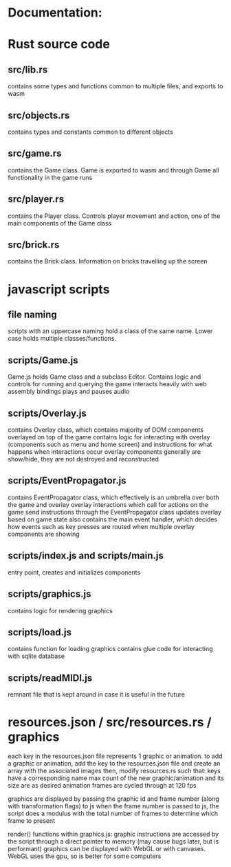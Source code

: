 # Documentation:

# Rust source code

## src/lib.rs
contains some types and functions common to multiple files, and exports to wasm

## src/objects.rs
contains types and constants common to different objects

## src/game.rs
contains the Game class. Game is exported to wasm and through Game all functionality in the game runs

## src/player.rs
contains the Player class. Controls player movement and action, one of the main components of the Game class

## src/brick.rs
contains the Brick class. Information on bricks travelling up the screen

# javascript scripts

## file naming

scripts with an uppercase naming hold a class of the same name. Lower case holds multiple classes/functions. 

## scripts/Game.js

Game.js holds Game class and a subclass Editor. 
Contains logic and controls for running and querying the game
interacts heavily with web assembly bindings
plays and pauses audio

## scripts/Overlay.js

contains Overlay class, which contains majority of DOM components overlayed on top of the game
contains logic for interacting with overlay (components such as menu and home screen) and instructions for what happens when interactions occur
overlay components generally are show/hide, they are not destroyed and reconstructed

## scripts/EventPropagator.js

contains EventPropagator class, which effectively is an umbrella over both the game and overlay
overlay interactions which call for actions on the game send instructions through the EventPropagator class
updates overlay based on game state
also contains the main event handler, which decides how events such as key presses are routed when multiple overlay components are showing

## scripts/index.js and scripts/main.js

entry point, creates and initializes components

## scripts/graphics.js

contains logic for rendering graphics

## scripts/load.js

contains function for loading graphics
contains glue code for interacting with sqlite database

## scripts/readMIDI.js

remnant file that is kept around in case it is useful in the future

# resources.json / src/resources.rs / graphics

each key in the resources.json file represents 1 graphic or animation. 
to add a graphic or animation, add the key to the resources.json file and create an array with the associated images
then, modify resources.rs such that: 
	keys have a corresponding name
	max count of the new graphic/animation and its size are as desired
animation frames are cycled through at 120 fps

graphics are displayed by passing the graphic id and frame number (along with transformation flags) to js
when the frame number is passed to js, the script does a modulus with the total number of frames to determine which frame to present

render() functions within graphics.js:
graphic instructions are accessed by the script through a direct pointer to memory (may cause bugs later, but is performant)
graphics can be displayed with WebGL or with canvases. WebGL uses the gpu, so is better for some computers
